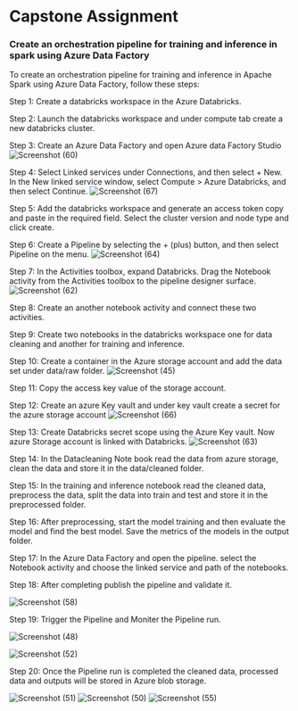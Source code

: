 # Capstone Assignment

### Create an orchestration pipeline for training and inference in spark using Azure Data Factory

To create an orchestration pipeline for training and inference in Apache Spark using Azure Data Factory, follow these steps:

Step 1: Create a databricks workspace in the Azure Databricks.

Step 2: Launch the databricks workspace and under compute tab create a new databricks cluster.

Step 3: Create an Azure Data Factory and open Azure data Factory Studio 
![Screenshot (60)](https://github.com/LogeshwaranV/Azure-assignments/assets/99877682/cc2b2a4b-26e6-4d08-982c-d042978090aa)

Step 4: Select Linked services under Connections, and then select + New. In the New linked service window, select Compute > Azure Databricks, and then select Continue.
![Screenshot (67)](https://github.com/LogeshwaranV/Azure-assignments/assets/99877682/a80a3385-24db-4e5d-8a2b-c5a974ca4fdf)

Step 5: Add the databricks workspace and generate an access token copy and paste in the required field.  Select the cluster version and node type and click create.

Step 6: Create a Pipeline by selecting the + (plus) button, and then select Pipeline on the menu.
![Screenshot (64)](https://github.com/LogeshwaranV/Azure-assignments/assets/99877682/3b7a67a7-0a50-4f5d-a135-dc790a2e7fdf)

Step 7: In the Activities toolbox, expand Databricks. Drag the Notebook activity from the Activities toolbox to the pipeline designer surface.
![Screenshot (62)](https://github.com/LogeshwaranV/Azure-assignments/assets/99877682/eed25b66-31bf-4c72-8ae6-7d937b0f7854)

Step 8: Create an another notebook activity and connect these two activities.

Step 9: Create two notebooks in the databricks workspace one for data cleaning and another for training and inference.

Step 10: Create a container in the Azure storage account and add the data set under data/raw folder.
![Screenshot (45)](https://github.com/LogeshwaranV/Azure-assignments/assets/99877682/a10764b7-bd23-4ca4-95b7-598f68a1e278)

Step 11: Copy the access key value of the storage account.

Step 12: Create an  azure Key vault and under key vault create a secret for the azure storage account
![Screenshot (66)](https://github.com/LogeshwaranV/Azure-assignments/assets/99877682/5f2eb6bb-41ee-48eb-b266-864c7ec134b2)

Step 13: Create Databricks secret scope using the Azure Key vault. Now azure Storage account is linked with Databricks.
![Screenshot (63)](https://github.com/LogeshwaranV/Azure-assignments/assets/99877682/66c3bfad-c9a9-4d19-94fa-c6e3a7bff2fc)

Step 14: In the Datacleaning Note book read the data from azure storage, clean the data and store it in the data/cleaned folder.

Step 15: In the training and inference notebook read the cleaned data, preprocess the data, split the data into train and test and store it in the preprocessed folder.

Step 16: After preprocessing, start the model training and then evaluate the model and find the best model. Save the metrics of the models in the output folder.

Step 17: In the Azure Data Factory and open the pipeline. select the Notebook activity and choose the linked service and path of the notebooks.

Step 18: After completing publish the pipeline and validate it.

![Screenshot (58)](https://github.com/LogeshwaranV/Azure-assignments/assets/99877682/2293a16a-75c3-4d3a-a001-4ca77f9fea0d)

Step 19: Trigger the Pipeline and Moniter the Pipeline run.

![Screenshot (48)](https://github.com/LogeshwaranV/Azure-assignments/assets/99877682/56160be9-4024-49e0-adcf-abe9ace3c040)

![Screenshot (52)](https://github.com/LogeshwaranV/Azure-assignments/assets/99877682/615866ec-ee4a-43f4-9a21-b6f97fc9bcaa)

Step 20: Once the Pipeline run is completed the cleaned data, processed data and outputs will be stored in Azure blob storage.

![Screenshot (51)](https://github.com/LogeshwaranV/Azure-assignments/assets/99877682/6dd521bc-3923-40b7-a59e-6c3ff8def381)
![Screenshot (50)](https://github.com/LogeshwaranV/Azure-assignments/assets/99877682/e582510c-f360-4634-aa49-528d66edf7c5)
![Screenshot (55)](https://github.com/LogeshwaranV/Azure-assignments/assets/99877682/ba21f3fc-be79-4588-98cb-5cf85dd6e970)




